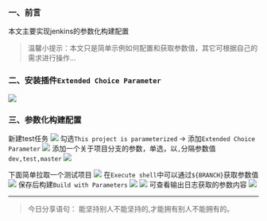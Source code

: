 ﻿### 一、前言

本文主要实现jenkins的参数化构建配置

> 温馨小提示：本文只是简单示例如何配置和获取参数值，其它可根据自己的需求进行操作...

### 二、安装插件`Extended Choice Parameter`

![](./images/01-参数化构建配置-20230728144727905.png)

### 三、参数化构建配置

新建test任务
![](./images/01-参数化构建配置-20230728144728444.png)
勾选`This project is parameterized` -> 添加`Extended Choice Parameter`
![](./images/01-参数化构建配置-20230728144728481.png)
添加一个关于项目分支的参数，单选，以`,`分隔参数值`dev,test,master`
![](./images/01-参数化构建配置-20230728144728506.png)

下面简单拉取一个测试项目
![](./images/01-参数化构建配置-20230728144728529.png)
在`Execute shell`中可以通过`${BRANCH}`获取参数值
![](./images/01-参数化构建配置-20230728144728551.png)
保存后构建`Build with Parameters`
![](./images/01-参数化构建配置-20230728144728577.png)
![](./images/01-参数化构建配置-20230728144728607.png)
可查看输出日志获取的参数内容
![](./images/01-参数化构建配置-20230728144728628.png)

--- 

> 今日分享语句：
> 能坚持别人不能坚持的,才能拥有别人不能拥有的。
